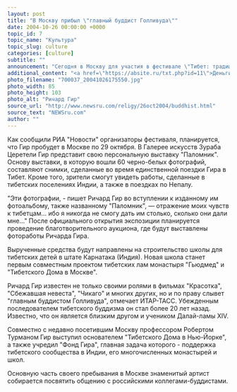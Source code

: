 ```yaml
---
layout: post
title: "В Москву прибыл \"главный буддист Голливуда\""
date: 2004-10-26 00:00:00 +0000
topic_id: 7
topic_name: "Культура"
topic_slug: culture
categories: [culture]
subtitle: ""
announcement: "Сегодня в Москву для участия в фестивале \"Тибет: традиции, искусство, философия\", который проходит с 14 по 31 октября, прибыл известный голливудский актер Ричард Гир."
additional_content: "<a href=\"https://absite.ru/txt.php?id=11\">Деньги за Христа</a>"
photo_filename: "700037_20041026175550.jpg"
photo_width: 85
photo_height: 103
photo_alt: "Ричард Гир"
source_url: "http://www.newsru.com/religy/26oct2004/buddhist.html"
source_text: "NEWSru.com"
author: ""
---
```

Как сообщили РИА "Новости" организаторы фестиваля, планируется, что Гир пробудет в Москве по 29 октября. В Галерее искусств Зураба Церетели Гир представит свою персональную выставку "Паломник". Основу выставки, в которую вошли 60 черно-белых фотографий, составляют снимки, сделанные во время единственной поездки Гира в Тибет. Кроме того, зрители смогут увидеть работы, сделанные в тибетских поселениях Индии, а также в поездках по Непалу.

"Эти фотографии, - пишет Ричард Гир во вступлении к изданному им фотоальбому, также названному "Паломник", &mdash; отражение моих чувств к тибетцам... ибо я никогда не смогу дать им столько, сколько они дали мне..." После официального открытия экспозиции планируется проведение благотворительного аукциона, где будут выставлены фотоработы Ричарда Гира.

Вырученные средства будут направлены на строительство школы для тибетских детей в штате Карнатака (Индия). Новая школа станет первым совместным проектом тибетских лам монастыря "Гьюдмед" и "Тибетского Дома в Москве".

Ричард Гир известен не только своими ролями в фильмах "Красотка", "Сбежавшая невеста", "Чикаго" и многих других, но и по праву слывет "главным буддистом Голливуда", отмечает ИТАР-ТАСС. Убежденным последователем тибетского буддизма он стал более 20 лет назад. Известно, что он является близким другом и учеником Далай-ламы XIV.

Совместно с недавно посетившим Москву профессором Робертом Турманом Гир выступил основателем "Тибетского Дома в Нью-Йорке", а также учредил "Фонд Гира", главная задача которого - поддержка тибетского сообщества в Индии, его многочисленных монастырей и школ.

Основную часть своего пребывания в Москве знаменитый артист собирается посвятить общению с российскими коллегами-буддистами.
